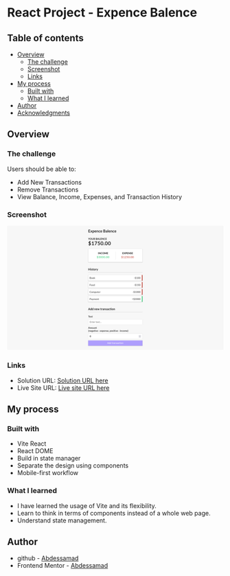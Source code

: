 # React Project - Expence Balence

## Table of contents

- [Overview](#overview)
  - [The challenge](#the-challenge)
  - [Screenshot](#screenshot)
  - [Links](#links)
- [My process](#my-process)
  - [Built with](#built-with)
  - [What I learned](#what-i-learned)
- [Author](#author)
- [Acknowledgments](#acknowledgments)

## Overview

### The challenge

Users should be able to:

- Add New Transactions
- Remove Transactions
- View Balance, Income, Expenses, and Transaction History

### Screenshot

![image](./src/assets/expenceBalance.png)

### Links

- Solution URL: [Solution URL here](https://github.com/styrexx/expenceBalance)
- Live Site URL: [Live site URL here](https://styrexx.github.io/expenceBalance)

## My process

### Built with

- Vite React
- React DOME
- Build in state manager
- Separate the design using components
- Mobile-first workflow

### What I learned

- I have learned the usage of Vite and its flexibility.
- Learn to think in terms of components instead of a whole web page.
- Understand state management.

## Author

- github - [Abdessamad](https://www.github.com/styrexx)
- Frontend Mentor - [Abdessamad](https://www.frontendmentor.io/profile/kop-left)
